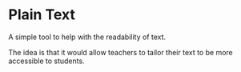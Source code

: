 # Plain Text

A simple tool to help with the readability of text.

The idea is that it would allow teachers to tailor their text to be more accessible to students.
